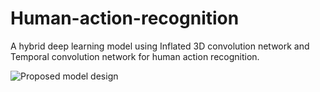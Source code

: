 # Human-action-recognition
A hybrid deep learning model using Inflated 3D convolution network and Temporal convolution network for human action recognition.

![Proposed model design](https://github.com/Shivram08/Human-action-recognition/assets/101975751/81dfd4d9-7cf3-45a8-ad3d-fabd405e43d8)

